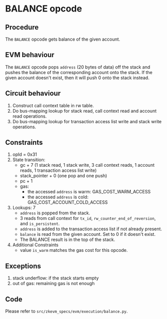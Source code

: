 # BALANCE opcode

## Procedure

The `BALANCE` opcode gets balance of the given account.

## EVM behaviour

The `BALANCE` opcode pops `address` (20 bytes of data) off the stack and pushes
the balance of the corresponding account onto the stack. If the given account
doesn't exist, then it will push 0 onto the stack instead.

## Circuit behaviour

1. Construct call context table in rw table.
2. Do bus-mapping lookup for stack read, call context read and account read
   operations.
3. Do bus-mapping lookup for transaction access list write and stack write
   operations.

## Constraints

1. opId = 0x31
2. State transition:
   - gc + 7 (1 stack read, 1 stack write, 3 call context reads, 1 account reads,
     1 transaction access list write)
   - stack_pointer + 0 (one pop and one push)
   - pc + 1
   - gas:
     - the accessed `address` is warm: GAS_COST_WARM_ACCESS
     - the accessed `address` is cold: GAS_COST_ACCOUNT_COLD_ACCESS
3. Lookups: 7
   - `address` is popped from the stack.
   - 3 reads from call context for `tx_id`, `rw_counter_end_of_reversion`, and
     `is_persistent`.
   - `address` is added to the transaction access list if not already present.
   - `balance` is read from the given account. Set to 0 if it doesn't exist.
   - The BALANCE result is in the top of the stack.
4. Additional Constraints
   - value `is_warm` matches the gas cost for this opcode.

## Exceptions

1. stack underflow: if the stack starts empty
2. out of gas: remaining gas is not enough

## Code

Please refer to `src/zkevm_specs/evm/execution/balance.py`.
